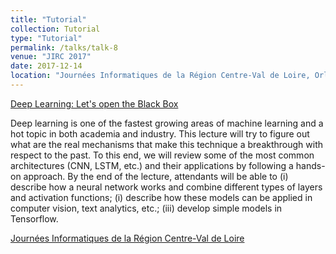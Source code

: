 ```yaml
---
title: "Tutorial"
collection: Tutorial
type: "Tutorial"
permalink: /talks/talk-8
venue: "JIRC 2017"
date: 2017-12-14
location: "Journées Informatiques de la Région Centre-Val de Loire, Orleans, France"
---
```


[Deep Learning: Let's open the Black Box](https://github.com/DeepLearningUB/EBISS2017)


Deep learning is one of the fastest growing areas of machine learning and a hot topic in both academia and industry. 
This lecture will try to figure out what are the real mechanisms that make this technique a breakthrough 
with respect to the past. To this end, we will review some of the most common architectures (CNN, LSTM, etc.) 
and their applications by following a hands-on approach. By the end of the lecture, attendants will be able to 
(i) describe how a neural network works and combine different types of layers and activation functions; (i) 
describe how these models can be applied in computer vision, text analytics, etc.; (iii) develop simple models 
in Tensorflow.

[Journées Informatiques de la Région Centre-Val de Loire](http://www.info.univ-tours.fr/ICVL/jirc-2017.php)


